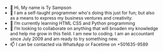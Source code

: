 - 👋 Hi, My name is Ty Sampson
- 👀 I am a self-taught programmer who's doing this just for fun; but also as a means to express my business ventures and creativity.
- 🌱 I’m currently learning HTML CSS and Python programming
- 💞️ I’m looking to collaborate on anything that will broaden my knowledge and help me grow in this field. I am new to coding. I am an accountant since July 2009 and am ready to try something new.
- 📫 I can be contacted via WhatsApp or Facetime on +501635-9589

<!---
TyleVar/TyleVar is a ✨ special ✨ repository because its `README.md` (this file) appears on your GitHub profile.
You can click the Preview link to take a look at your changes.
--->
